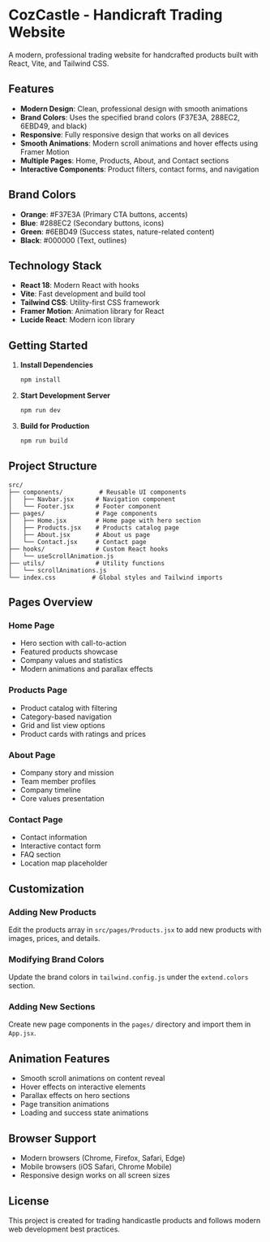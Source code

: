 # CozCastle - Handicraft Trading Website

A modern, professional trading website for handcrafted products built with React, Vite, and Tailwind CSS.

## Features

- **Modern Design**: Clean, professional design with smooth animations
- **Brand Colors**: Uses the specified brand colors (F37E3A, 288EC2, 6EBD49, and black)
- **Responsive**: Fully responsive design that works on all devices
- **Smooth Animations**: Modern scroll animations and hover effects using Framer Motion
- **Multiple Pages**: Home, Products, About, and Contact sections
- **Interactive Components**: Product filters, contact forms, and navigation

## Brand Colors

- **Orange**: #F37E3A (Primary CTA buttons, accents)
- **Blue**: #288EC2 (Secondary buttons, icons)
- **Green**: #6EBD49 (Success states, nature-related content)
- **Black**: #000000 (Text, outlines)

## Technology Stack

- **React 18**: Modern React with hooks
- **Vite**: Fast development and build tool
- **Tailwind CSS**: Utility-first CSS framework
- **Framer Motion**: Animation library for React
- **Lucide React**: Modern icon library

## Getting Started

1. **Install Dependencies**
   ```bash
   npm install
   ```

2. **Start Development Server**
   ```bash
   npm run dev
   ```

3. **Build for Production**
   ```bash
   npm run build
   ```

## Project Structure

```
src/
├── components/          # Reusable UI components
│   ├── Navbar.jsx      # Navigation component
│   └── Footer.jsx      # Footer component
├── pages/              # Page components
│   ├── Home.jsx        # Home page with hero section
│   ├── Products.jsx    # Products catalog page
│   ├── About.jsx       # About us page
│   └── Contact.jsx     # Contact page
├── hooks/              # Custom React hooks
│   └── useScrollAnimation.js
├── utils/              # Utility functions
│   └── scrollAnimations.js
└── index.css          # Global styles and Tailwind imports
```

## Pages Overview

### Home Page
- Hero section with call-to-action
- Featured products showcase
- Company values and statistics
- Modern animations and parallax effects

### Products Page
- Product catalog with filtering
- Category-based navigation
- Grid and list view options
- Product cards with ratings and prices

### About Page
- Company story and mission
- Team member profiles
- Company timeline
- Core values presentation

### Contact Page
- Contact information
- Interactive contact form
- FAQ section
- Location map placeholder

## Customization

### Adding New Products
Edit the products array in `src/pages/Products.jsx` to add new products with images, prices, and details.

### Modifying Brand Colors
Update the brand colors in `tailwind.config.js` under the `extend.colors` section.

### Adding New Sections
Create new page components in the `pages/` directory and import them in `App.jsx`.

## Animation Features

- Smooth scroll animations on content reveal
- Hover effects on interactive elements
- Parallax effects on hero sections
- Page transition animations
- Loading and success state animations

## Browser Support

- Modern browsers (Chrome, Firefox, Safari, Edge)
- Mobile browsers (iOS Safari, Chrome Mobile)
- Responsive design works on all screen sizes

## License

This project is created for trading handicastle products and follows modern web development best practices.
